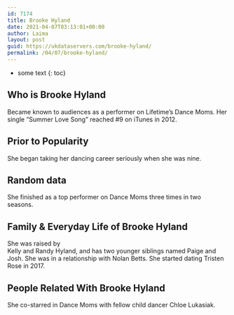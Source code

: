 ```yaml
---
id: 7174
title: Brooke Hyland
date: 2021-04-07T03:13:01+00:00
author: Laima
layout: post
guid: https://ukdataservers.com/brooke-hyland/
permalink: /04/07/brooke-hyland/
---
```


* some text
{: toc}


## Who is Brooke Hyland
                  
                  
                  
Became known to audiences as a performer on Lifetime&#8217;s Dance Moms. Her single &#8220;Summer Love Song&#8221; reached #9 on iTunes in 2012. 
                  
              
            
              
            
                
                
                
## Prior to Popularity
                  
                  
                  
She began taking her dancing career seriously when she was nine. 
                  
              
            
              
            
                
                
                
## Random data
                  
                  
                  
She finished as a top performer on Dance Moms three times in two seasons.
                  
              
            
              
            
                
                
                
## Family & Everyday Life of Brooke Hyland
                  
                  
                  
She was raised by<br /> Kelly and Randy Hyland, and has two younger siblings named Paige and Josh. She was in a relationship with Nolan Betts. She started dating Tristen Rose in 2017.
                  
              
            
              
            
                
                
                
## People Related With Brooke Hyland
                  
                  
                  
She co-starred in Dance Moms with fellow child dancer Chloe Lukasiak. 
                  
              
            
              
            
                
              
            
              
              
            
            
              
            
          
          
          